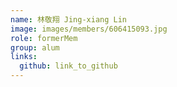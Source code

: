 ```yaml
---
name: 林敬翔 Jing-xiang Lin 
image: images/members/606415093.jpg 
role: formerMem
group: alum
links:
  github: link_to_github 
---
```

